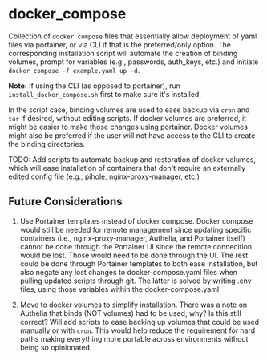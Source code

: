 # docker_compose

Collection of `docker compose` files that essentially allow deployment of yaml files via portainer, or via CLI if that is the preferred/only option. The corresponding installation script will automate the creation of binding volumes, prompt for variables (e.g., passwords, auth_keys, etc.) and initiate `docker compose -f example.yaml up -d`. 

**Note:** If using the CLI (as opposed to portainer), run `install_docker_compose.sh` first to make sure it's installed.

In the script case, binding volumes are used to ease backup via `cron` and `tar` if desired, without editing scripts. If docker volumes are preferred, it might be easier to make those changes using portainer. Docker volumes might also be preferred if the user will not have access to the CLI to create the binding directories.

TODO: Add scripts to automate backup and restoration of docker volumes, which will ease installation of containers that don't require an externally edited config file (e.g., pihole, nginx-proxy-manager, etc.)

## Future Considerations

1. Use Portainer templates instead of docker compose. Docker compose would still be needed for remote management since updating specific containers (i.e., nginx-proxy-manager, Authelia, and Portainer itself) cannot be done through the Portainer UI since the remote connecition would be lost. Those would need to be done through the UI. The rest could be done through Portainer templates to both ease installation, but also negate any lost changes to docker-compose.yaml files when pulling updated scripts through git. The latter is solved by writing .env files, using those variables within the docker-compose.yaml

2. Move to docker volumes to simplify installation. There was a note on Authelia that binds (NOT volumes) had to be used; why? Is this still correct? Will add scripts to ease backing up volumes that could be used manually or with `cron`. This would help reduce the requirement for hard paths making everything more portable across environments without being so opinionated.



